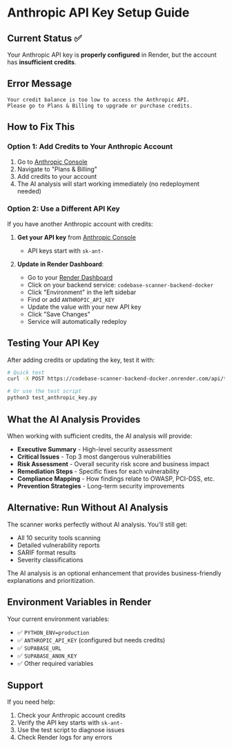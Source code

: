 # Anthropic API Key Setup Guide

## Current Status ✅
Your Anthropic API key is **properly configured** in Render, but the account has **insufficient credits**.

## Error Message
```
Your credit balance is too low to access the Anthropic API. 
Please go to Plans & Billing to upgrade or purchase credits.
```

## How to Fix This

### Option 1: Add Credits to Your Anthropic Account
1. Go to [Anthropic Console](https://console.anthropic.com/)
2. Navigate to "Plans & Billing"
3. Add credits to your account
4. The AI analysis will start working immediately (no redeployment needed)

### Option 2: Use a Different API Key
If you have another Anthropic account with credits:

1. **Get your API key** from [Anthropic Console](https://console.anthropic.com/account/keys)
   - API keys start with `sk-ant-`

2. **Update in Render Dashboard**:
   - Go to your [Render Dashboard](https://dashboard.render.com/)
   - Click on your backend service: `codebase-scanner-backend-docker`
   - Click "Environment" in the left sidebar
   - Find or add `ANTHROPIC_API_KEY`
   - Update the value with your new API key
   - Click "Save Changes"
   - Service will automatically redeploy

## Testing Your API Key

After adding credits or updating the key, test it with:

```bash
# Quick test
curl -X POST https://codebase-scanner-backend-docker.onrender.com/api/test/ai-analysis

# Or use the test script
python3 test_anthropic_key.py
```

## What the AI Analysis Provides

When working with sufficient credits, the AI analysis will provide:

- **Executive Summary** - High-level security assessment
- **Critical Issues** - Top 3 most dangerous vulnerabilities
- **Risk Assessment** - Overall security risk score and business impact
- **Remediation Steps** - Specific fixes for each vulnerability
- **Compliance Mapping** - How findings relate to OWASP, PCI-DSS, etc.
- **Prevention Strategies** - Long-term security improvements

## Alternative: Run Without AI Analysis

The scanner works perfectly without AI analysis. You'll still get:
- All 10 security tools scanning
- Detailed vulnerability reports
- SARIF format results
- Severity classifications

The AI analysis is an optional enhancement that provides business-friendly explanations and prioritization.

## Environment Variables in Render

Your current environment variables:
- ✅ `PYTHON_ENV=production` 
- ✅ `ANTHROPIC_API_KEY` (configured but needs credits)
- ✅ `SUPABASE_URL`
- ✅ `SUPABASE_ANON_KEY`
- ✅ Other required variables

## Support

If you need help:
1. Check your Anthropic account credits
2. Verify the API key starts with `sk-ant-`
3. Use the test script to diagnose issues
4. Check Render logs for any errors